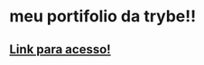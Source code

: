 # meu portifolio da trybe!!

## <a href="https://brenooliveiranascimento.github.io/">Link para acesso!</a>

